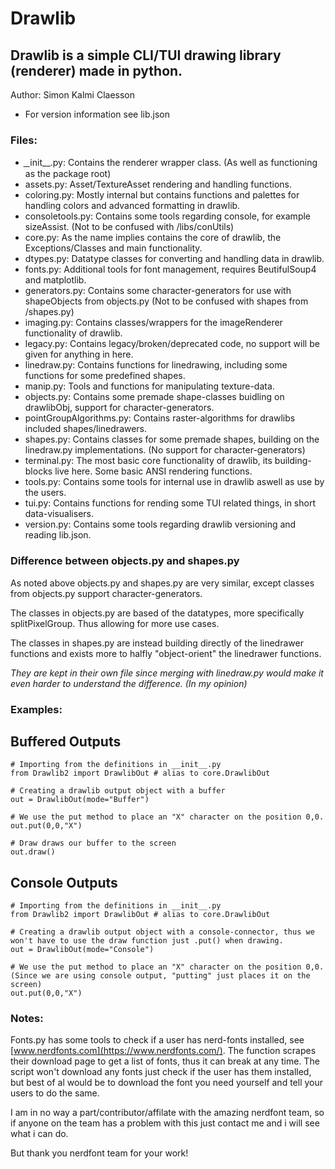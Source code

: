 # Drawlib

## Drawlib is a simple CLI/TUI drawing library (renderer) made in python.

Author:  Simon Kalmi Claesson
* For version information see lib.json

### Files:
 - ̲ ̲ init__.py: Contains the renderer wrapper class. (As well as functioning as the package root)
 - assets.py: Asset/TextureAsset rendering and handling functions.
 - coloring.py: Mostly internal but contains functions and palettes for handling colors and advanced formatting in drawlib.
 - consoletools.py: Contains some tools regarding console, for example sizeAssist. (Not to be confused with /libs/conUtils)
 - core.py: As the name implies contains the core of drawlib, the Exceptions/Classes and main functionality.
 - dtypes.py: Datatype classes for converting and handling data in drawlib.
 - fonts.py: Additional tools for font management, requires BeutifulSoup4 and matplotlib.
 - generators.py: Contains some character-generators for use with shapeObjects from objects.py (Not to be confused with shapes from /shapes.py)
 - imaging.py: Contains classes/wrappers for the imageRenderer functionality of drawlib.
 - legacy.py: Contains legacy/broken/deprecated code, no support will be given for anything in here.
 - linedraw.py: Contains functions for linedrawing, including some functions for some predefined shapes.
 - manip.py: Tools and functions for manipulating texture-data.
 - objects.py: Contains some premade shape-classes buidling on drawlibObj, support for character-generators.
 - pointGroupAlgorithms.py: Contains raster-algorithms for drawlibs included shapes/linedrawers.
 - shapes.py: Contains classes for some premade shapes, building on the linedraw.py implementations. (No support for character-generators)
 - terminal.py: The most basic core functionality of drawlib, its building-blocks live here. Some basic ANSI rendering functions.
 - tools.py: Contains some tools for internal use in drawlib aswell as use by the users.
 - tui.py: Contains functions for rending some TUI related things, in short data-visualisers.
 - version.py: Contains some tools regarding drawlib versioning and reading lib.json.

### Difference between objects.py and shapes.py
As noted above objects.py and shapes.py are very similar, except classes from objects.py support character-generators.

The classes in objects.py are based of the datatypes, more specifically splitPixelGroup.
Thus allowing for more use cases.

The classes in shapes.py are instead building directly of the linedrawer functions and exists more to halfly "object-orient" the linedrawer functions.

*They are kept in their own file since merging with linedraw.py would make it even harder to understand the difference. (In my opinion)*

### Examples:
## Buffered Outputs
```
# Importing from the definitions in __init__.py
from Drawlib2 import DrawlibOut # alias to core.DrawlibOut

# Creating a drawlib output object with a buffer
out = DrawlibOut(mode="Buffer")

# We use the put method to place an "X" character on the position 0,0.
out.put(0,0,"X")

# Draw draws our buffer to the screen
out.draw()
```

## Console Outputs
```
# Importing from the definitions in __init__.py
from Drawlib2 import DrawlibOut # alias to core.DrawlibOut

# Creating a drawlib output object with a console-connector, thus we won't have to use the draw function just .put() when drawing.
out = DrawlibOut(mode="Console")

# We use the put method to place an "X" character on the position 0,0. (Since we are using console output, "putting" just places it on the screen)
out.put(0,0,"X")
```

### Notes:
Fonts.py has some tools to check if a user has nerd-fonts installed, see [www.nerdfonts.com](https://www.nerdfonts.com/).
The function scrapes their download page to get a list of fonts, thus it can break at any time.
The script won't download any fonts just check if the user has them installed,
but best of al would be to download the font you need yourself and tell your users to do the same.

I am in no way a part/contributor/affilate with the amazing nerdfont team, so if anyone on the team has a problem with this
just contact me and i will see what i can do.

But thank you nerdfont team for your work!